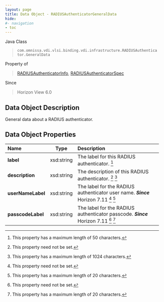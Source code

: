 ```yaml
---
layout: page
title: Data Object - RADIUSAuthenticatorGeneralData
hide:
#- navigation
- toc
---
```






Java Class
> `com.omnissa.vdi.vlsi.binding.vdi.infrastructure.RADIUSAuthenticator.GeneralData`

Property of
> [RADIUSAuthenticatorInfo](vdi.infrastructure.RADIUSAuthenticator.RADIUSAuthenticatorInfo.md#field_detail), [RADIUSAuthenticatorSpec](vdi.infrastructure.RADIUSAuthenticator.RADIUSAuthenticatorSpec.md#field_detail)

Since
> Horizon View 6.0


## Data Object Description

General data about a RADIUS authenticator.

## Data Object Properties

 Name | Type | Description
:---|:---:|:---
**label**|  xsd:string|  The label for this RADIUS authenticator. [^294]
**description**|  xsd:string|  The description of this RADIUS authenticator. [^1] [^13]
**userNameLabel**|  xsd:string|  The label for the RADIUS authenticator user name.  **_Since_** Horizon 7.11 [^1] [^295]
**passcodeLabel**|  xsd:string|  The label for the RADIUS authenticator passcode.  **_Since_** Horizon 7.11 [^1] [^295]


 


[^1]: This property need not be set.
[^13]: This property has a maximum length of 1024 characters.
[^294]: This property has a maximum length of 50 characters.
[^295]: This property has a maximum length of 20 characters.